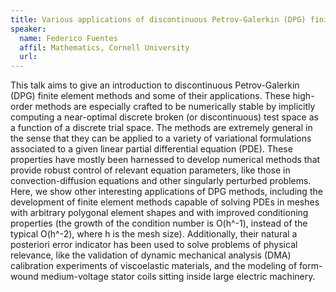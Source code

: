```yaml
---
title: Various applications of discontinuous Petrov-Galerkin (DPG) finite element methods
speaker:
  name: Federico Fuentes
  affil: Mathematics, Cornell University
  url: 
---
```


This talk aims to give an introduction to discontinuous Petrov-Galerkin (DPG) finite element methods and some of their applications. These high-order methods are especially crafted to be numerically stable by implicitly computing a near-optimal discrete broken (or discontinuous) test space as a function of a discrete trial space. The methods are extremely general in the sense that they can be applied to a variety of variational formulations associated to a given linear partial differential equation (PDE). These properties have mostly been harnessed to develop numerical methods that provide robust control of relevant equation parameters, like those in convection-diffusion equations and other singularly perturbed problems. Here, we show other interesting applications of DPG methods, including the development of finite element methods capable of solving PDEs in meshes with arbitrary polygonal element shapes and with improved conditioning properties (the growth of the condition number is O(h^-1), instead of the typical O(h^-2), where h is the mesh size). Additionally, their natural a posteriori error indicator has been used to solve problems of physical relevance, like the validation of dynamic mechanical analysis (DMA) calibration experiments of viscoelastic materials, and the modeling of form-wound medium-voltage stator coils sitting inside large electric machinery.